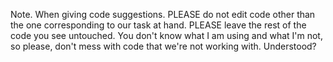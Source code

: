 Note. When giving code suggestions. PLEASE do not edit code other than the one corresponding to our task at hand. PLEASE leave the rest of the code you see untouched. You don't know what I am using and what I'm not, so please, don't mess with code that we're not working with. Understood?
